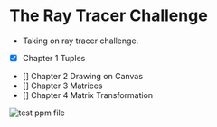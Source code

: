 # The Ray Tracer Challenge

- Taking on ray tracer challenge.

- [x] Chapter 1 Tuples
- [] Chapter 2 Drawing on Canvas
- [] Chapter 3 Matrices
- [] Chapter 4 Matrix Transformation

![test ppm file](./output/test.ppm)

